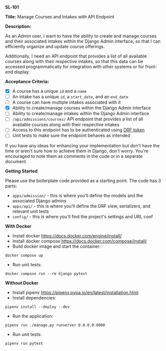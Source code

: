 **SL-101**

**Title:** Manage Courses and Intakes with API Endpoint

**Description:**

As an Admin user,
I want to have the ability to create and manage courses and their associated intakes within the Django Admin interface,
so that I can efficiently organize and update course offerings.

Additionally, I need an API endpoint that provides a list of all available courses along with their respective intakes,
so that this data can be accessed programmatically for integration with other systems or for front-end display.

**Acceptance Criteria:**

- [X] A course has a unique `id` and a `name`
- [ ] An intake has a unique `id`, a `start_date`, and an `end_date`
- [ ] A course can have multiple intakes associated with it
- [X] Ability to create/manage courses within the Django Admin interface
- [ ] Ability to create/manage intakes within the Django Admin interface
- [ ] `/api/admissions/courses/` API endpoint that provides a list of all available courses along with their respective intakes
- [ ] Access to this endpoint has to be authenticated using [DRF token](https://www.django-rest-framework.org/api-guide/authentication/#tokenauthentication)
- [ ] Unit tests to make sure the endpoint behaves as intended

If you have any ideas for enhancing your implementation but don't have the time or aren't sure how to achieve them in Django, don't worry.
You're encouraged to note them as comments in the code or in a separate document.

**Getting Started**

Please use the boilerplate code provided as a starting point. The code has 3 parts:
- `apps/admission/` - this is where you'll define the models and the associated Django admins
- `apps/api/` - this is where you'll define the DRF view, serializers, and relevant unit tests
- `config/` - this is where you'll find the project's settings and URL conf

**With Docker**

- Install docker https://docs.docker.com/engine/install/
- Install docker compose https://docs.docker.com/compose/install/
- Build docker image and start the container:
```shell
docker compose up
```
- Run unit tests:
```shell
docker compose run --rm django pytest
```

**Without Docker**

- Install pipenv https://pipenv.pypa.io/en/latest/installation.html
- Install dependencies:
```shell
pipenv install --deploy --dev
```
- Run the application:
```shell
pipenv run ./manage.py runserver 0.0.0.0:8000
```
- Run unit tests:
```shell
pipenv run pytest
```
